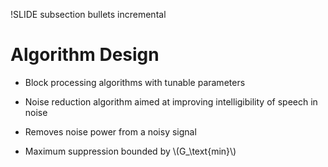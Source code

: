 !SLIDE subsection bullets incremental

# Algorithm Design

* Block processing algorithms with tunable parameters

* Noise reduction algorithm aimed at improving intelligibility of speech in noise

* Removes noise power from a noisy signal

* Maximum suppression bounded by \\(G_\text{min}\\)
